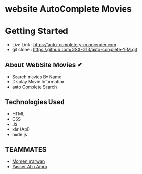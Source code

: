 # website AutoComplete Movies

<h1>Getting Started</h1>
 
 - Live Link : https://auto-complete-y-m.onrender.com
 - git clone : https://github.com/GSG-G13/auto-complete-Y-M.git

<h2>About WebSite Movies ✔</h2>

- Search movies By Name
- Display Movie Information
- auto Complete Search

<h2>Technologies Used</h2>

- HTML
- CSS
- JS
- xhr (Api)
- node.js

 <h2>TEAMMATES</h2>

- <a href="https://github.com/momenmarwan">Momen marwan</a>
- <a href="https://github.com/YasserAmro0">Yasser Abu Amro</a>
